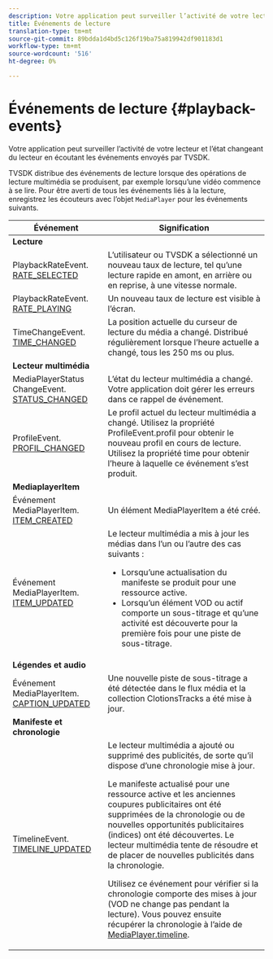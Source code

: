```yaml
---
description: Votre application peut surveiller l’activité de votre lecteur et l’état changeant du lecteur en écoutant les événements envoyés par TVSDK.
title: Événements de lecture
translation-type: tm+mt
source-git-commit: 89bdda1d4bd5c126f19ba75a819942df901183d1
workflow-type: tm+mt
source-wordcount: '516'
ht-degree: 0%

---
```



# Événements de lecture {#playback-events}

Votre application peut surveiller l’activité de votre lecteur et l’état changeant du lecteur en écoutant les événements envoyés par TVSDK.

TVSDK distribue des événements de lecture lorsque des opérations de lecture multimédia se produisent, par exemple lorsqu’une vidéo commence à se lire. Pour être averti de tous les événements liés à la lecture, enregistrez les écouteurs avec l’objet `MediaPlayer` pour les événements suivants.

<table frame="all" colsep="1" rowsep="1" id="table_922EEA3DE0BD47BA982E11F890CA0A6B"> 
 <thead> 
  <tr rowsep="1"> 
   <th colname="1" class="entry"> Événement </th> 
   <th colname="2" class="entry"> Signification </th> 
  </tr> 
 </thead>
 <tbody> 
  <tr rowsep="1"> 
   <td colname="1"><b>Lecture</b> </td> 
   <td colname="2"> </td>
  </tr> 
  <tr rowsep="1"> 
   <td colname="1">PlaybackRateEvent.<a href="https://help.adobe.com/en_US/primetime/api/psdk/asdoc-dhls_1.4/com/adobe/mediacore/events/PlaybackRateEvent.html#RATE_SELECTED" format="html" scope="external"> RATE_SELECTED</a> </td> 
   <td colname="2"> L’utilisateur ou TVSDK a sélectionné un nouveau taux de lecture, tel qu’une lecture rapide en amont, en arrière ou en reprise, à une vitesse normale. </td> 
  </tr> 
  <tr rowsep="1"> 
   <td colname="1">PlaybackRateEvent.<a href="https://help.adobe.com/en_US/primetime/api/psdk/asdoc-dhls_1.4/com/adobe/mediacore/events/PlaybackRateEvent.html#RATE_PLAYING" format="html" scope="external"> RATE_PLAYING</a> </td> 
   <td colname="2"> Un nouveau taux de lecture est visible à l’écran. </td> 
  </tr> 
  <tr rowsep="1"> 
   <td colname="1"> TimeChangeEvent.<a href="https://help.adobe.com/en_US/primetime/api/psdk/asdoc-dhls_1.4/com/adobe/mediacore/events/TimeChangeEvent.html#TIME_CHANGED" format="html" scope="external"> TIME_CHANGED</a> </td> 
   <td colname="2"> La position actuelle du curseur de lecture du média a changé. Distribué régulièrement lorsque l’heure actuelle a changé, tous les 250 ms ou plus. </td> 
  </tr> 
  <tr rowsep="1"> 
   <td colname="1"><b>Lecteur multimédia</b> </td> 
   <td colname="2"> </td>
  </tr> 
  <tr rowsep="1"> 
   <td colname="1">MediaPlayerStatus ChangeEvent.<a href="https://help.adobe.com/en_US/primetime/api/psdk/asdoc-dhls_1.4/com/adobe/mediacore/events/MediaPlayerStatusChangeEvent.html#STATUS_CHANGED" format="html" scope="external"> STATUS_CHANGED</a> </td> 
   <td colname="2"> L’état du lecteur multimédia a changé. Votre application doit gérer les erreurs dans ce rappel de événement. </td> 
  </tr> 
  <tr rowsep="1"> 
   <td colname="1">ProfileEvent.<a href="https://help.adobe.com/en_US/primetime/api/psdk/asdoc-dhls_1.4/com/adobe/mediacore/events/ProfileEvent.html#PROFILE_CHANGED" format="html" scope="external"> PROFIL_CHANGED</a> </td> 
   <td colname="2">Le profil actuel du lecteur multimédia a changé. Utilisez la propriété <span class="codeph"> ProfileEvent.profil</span> pour obtenir le nouveau profil en cours de lecture. Utilisez la propriété <span class="codeph"> time</span> pour obtenir l’heure à laquelle ce événement s’est produit. </td> 
  </tr> 
  <tr rowsep="1"> 
   <td colname="1"><b>MediaplayerItem</b> </td> 
   <td colname="2"> </td>
  </tr> 
  <tr rowsep="1"> 
   <td colname="1">Événement MediaPlayerItem.<a href="https://help.adobe.com/en_US/primetime/api/psdk/asdoc-dhls_1.4/com/adobe/mediacore/events/MediaPlayerItemEvent.html#ITEM_CREATED" format="html" scope="external"> ITEM_CREATED</a> </td> 
   <td colname="2">Un élément <span class="codeph"> MediaPlayerItem</span> a été créé. </td> 
  </tr> 
  <tr rowsep="1"> 
   <td colname="1">Événement MediaPlayerItem.<a href="https://help.adobe.com/en_US/primetime/api/psdk/asdoc-dhls_1.4/com/adobe/mediacore/events/MediaPlayerItemEvent.html#ITEM_UPDATED" format="html" scope="external"> ITEM_UPDATED</a> </td> 
   <td colname="2">Le lecteur multimédia a mis à jour les médias dans l’un ou l’autre des cas suivants : 
    <ul id="ul_E4D1A1D468544C3B9F8046E9B68A956D"> 
     <li id="li_35A2A417BF924E039D9CB36CFBCDFEB6">Lorsqu’une actualisation du manifeste se produit pour une ressource active. </li> 
     <li id="li_E7AB380C212B4011B07C3B313282681C">Lorsqu’un élément VOD ou actif comporte un sous-titrage et qu’une activité est découverte pour la première fois pour une piste de sous-titrage. </li> 
    </ul> </td> 
  </tr> 
  <tr rowsep="1"> 
   <td colname="1"><b>Légendes et audio</b> </td> 
   <td colname="2"> </td>
  </tr> 
  <tr rowsep="1"> 
   <td colname="1"> Événement MediaPlayerItem.<a href="https://help.adobe.com/en_US/primetime/api/psdk/asdoc-dhls_1.4/com/adobe/mediacore/events/MediaPlayerItemEvent.html#CAPTION_UPDATED" format="html" scope="external"> CAPTION_UPDATED</a> </td> 
   <td colname="2">Une nouvelle piste de sous-titrage a été détectée dans le flux média et la collection <span class="codeph"> ClotionsTracks</span> a été mise à jour. </td> 
  </tr> 
  <tr rowsep="1"> 
   <td colname="1"><b>Manifeste et chronologie</b> </td> 
   <td colname="2"> </td>
  </tr> 
  <tr rowsep="0"> 
   <td colname="1">TimelineEvent.<a href="https://help.adobe.com/en_US/primetime/api/psdk/asdoc-dhls_1.4/com/adobe/mediacore/events/TimelineEvent.html#TIMELINE_UPDATED" format="html" scope="external"> TIMELINE_UPDATED</a> </td> 
   <td colname="2">Le lecteur multimédia a ajouté ou supprimé des publicités, de sorte qu’il dispose d’une chronologie mise à jour. <p>Le manifeste actualisé pour une ressource active et les anciennes coupures publicitaires ont été supprimées de la chronologie ou de nouvelles opportunités publicitaires (indices) ont été découvertes. Le lecteur multimédia tente de résoudre et de placer de nouvelles publicités dans la chronologie. </p> <p> Utilisez ce événement pour vérifier si la chronologie comporte des mises à jour (VOD ne change pas pendant la lecture). Vous pouvez ensuite récupérer la chronologie à l’aide de <a href="https://help.adobe.com/en_US/primetime/api/psdk/asdoc-dhls_1.4/com/adobe/mediacore/MediaPlayer.html#timeline" format="html" scope="external"> MediaPlayer.timeline</a>. </p> </td> 
  </tr> 
 </tbody> 
</table>

